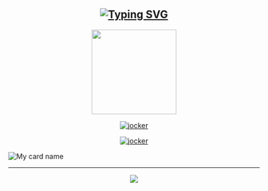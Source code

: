 <div align="center">

## [![Typing SVG](https://readme-typing-svg.herokuapp.com?font=Lemon+milk&color=Y70000&lines=Welcome+to+AXN4+Profile)](https://git.io/typing-svg)

  <p align="center">
  <a href="https://ibb.co/4wyvT9j"><img src="https://i.imgur.com/2bP577Q.jpeg""width="170" height="170"/>
  <p align="center">

<a href="#"><img title="jocker" src="https://img.shields.io/badge/-💝AXN4💝-blue?&style=for-the-badge"></a>
</p>
  </p>

<a href="https://github.com/AXN4"><img title="jocker" src="https://img.shields.io/badge/AXN4-authot?color=black&style=for-the-badge&logo=github"></a>

</div>

![My card name](https://cardivo.vercel.app/api?name=AXN4&description=Hi,%20Welcome%20To%20💖AXN4💖%20Profile%20❤&image=https://i.imgur.com/2bP577Q.jpeg&backgroundColor=%23ecf0f1&instagram=_axn4._&github=AXN4&twitter=&pattern=leaf&colorPattern=%23eaeaea)

<div align="center">
  <p align="center">

<hr></hr>  
    
<img src="https://github.com/SP-XD/SP-XD/blob/main/images/dino_rounded.gif?raw=true" href="https://github.com/SP-XD" />



</div>
    


<!---
SPlRlT-YT/SPlRlT-YT is a ✨ special ✨ repository because its `README.md` (this file) appears on your GitHub profile.
You can click the Preview link to take a look at your changes.
--->
